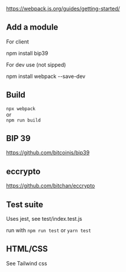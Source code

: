 

https://webpack.js.org/guides/getting-started/


## Add a module 

For client

npm install bip39

For dev use (not sipped)

npm install webpack --save-dev


## Build

`npx webpack`  
or  
`npm run build`

## BIP 39

https://github.com/bitcoinjs/bip39

## eccrypto

https://github.com/bitchan/eccrypto

## Test suite

Uses jest, see test/index.test.js

run with `npm run test` or `yarn test`

## HTML/CSS

See Tailwind css
